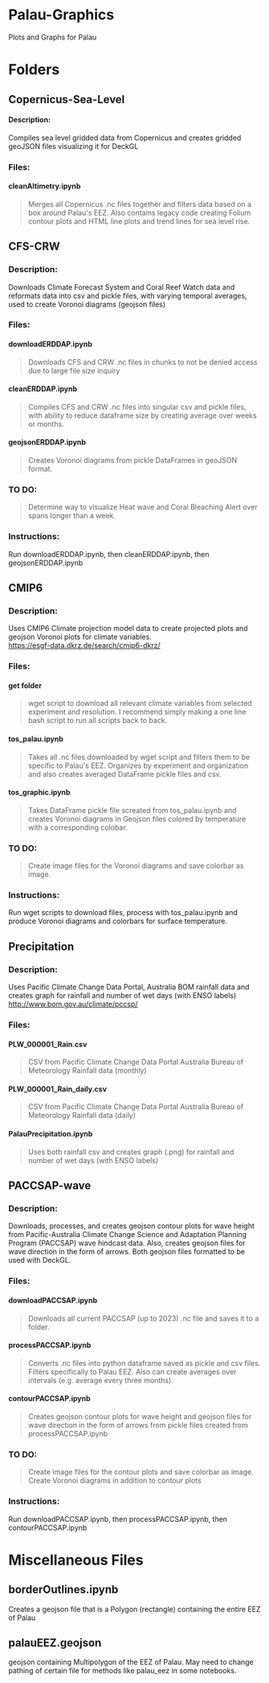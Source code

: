 # Palau-Graphics
Plots and Graphs for Palau

# Folders

## Copernicus-Sea-Level
#### Description:
  Compiles sea level gridded data from Copernicus and creates gridded geoJSON files visualizing it for DeckGL
  ### Files:
  #### cleanAltimetry.ipynb
  > Merges all Copernicus .nc files together and filters data based on a box around Palau's EEZ. Also contains legacy code creating Folium contour plots and HTML line plots and trend lines for sea level rise.

## CFS-CRW
  ### Description:
  Downloads Climate Forecast System and Coral Reef Watch data and reformats data into csv and pickle files, with varying temporal averages, used to create Voronoi diagrams (geojson files)
  ### Files:
  #### downloadERDDAP.ipynb
  > Downloads CFS and CRW .nc files in chunks to not be denied access due to large file size inquiry
  #### cleanERDDAP.ipynb
  > Compiles CFS and CRW .nc files into singular csv and pickle files, with ability to reduce dataframe size by creating average over weeks or months.
  #### geojsonERDDAP.ipynb
  > Creates Voronoi diagrams from pickle DataFrames in geoJSON format.
### TO DO:
  > Determine way to visualize Heat wave and Coral Bleaching Alert over spans longer than a week.
### Instructions:
  Run downloadERDDAP.ipynb, then cleanERDDAP.ipynb, then geojsonERDDAP.ipynb

## CMIP6
  ### Description:
  Uses CMIP6 Climate projection model data to create projected plots and geojson Voronoi plots for climate variables.\
  https://esgf-data.dkrz.de/search/cmip6-dkrz/

  ### Files:
   #### get folder
   > wget script to download all relevant climate variables from selected experiment and resolution. I recommend simply making a one line bash script to run all scripts back to back.
   #### tos_palau.ipynb
   > Takes all .nc files downloaded by wget script and filters them to be specific to Palau's EEZ. Organizes by experiment and organization and also creates averaged DataFrame pickle files and csv.
  #### tos_graphic.ipynb
   > Takes DataFrame pickle file screated from tos_palau.ipynb and creates Voronoi diagrams in Geojson files colored by temperature with a corresponding colobar.
### TO DO:
> Create image files for the Voronoi diagrams and save colorbar as image.
### Instructions:
  Run wget scripts to download files, process with tos_palau.ipynb and produce Voronoi diagrams and colorbars for surface temperature.
## Precipitation
  ### Description:
  Uses Pacific Climate Change Data Portal, Australia BOM rainfall data and creates graph for rainfall and number of wet days (with ENSO labels)\
      http://www.bom.gov.au/climate/pccsp/

  ### Files:
  #### PLW_000001_Rain.csv
  > CSV from Pacific Climate Change Data Portal Australia Bureau of Meteorology Rainfall data (monthly)
  #### PLW_000001_Rain_daily.csv
  > CSV from Pacific Climate Change Data Portal Australia Bureau of Meteorology Rainfall data (daily)
  #### PalauPrecipitation.ipynb
  > Uses both rainfall csv and creates graph (.png) for rainfall and number of wet days (with ENSO labels)
      
## PACCSAP-wave

  ### Description:
  Downloads, processes, and creates geojson contour plots for wave height from Pacific-Australia Climate Change Science and Adaptation Planning Program (PACCSAP)
  wave hindcast data. Also, creates geojson files for wave direction in the form of arrows. Both geojson files formatted to be used with DeckGL.
    
  ### Files:
  #### downloadPACCSAP.ipynb
  > Downloads all current PACCSAP (up to 2023) .nc file and saves it to a folder.
  #### processPACCSAP.ipynb
  > Converts .nc files into python dataframe saved as pickle and csv files. Filters specifically to Palau EEZ. Also can create averages over intervals (e.g. average every three months).
  #### contourPACCSAP.ipynb
  > Creates geojson contour plots for wave height and geojson files for wave direction in the form of arrows from pickle files created from processPACCSAP.ipynb
  ### TO DO:
  > Create image files for the contour plots and save colorbar as image. Create Voronoi diagrams in addition to contour plots
  ### Instructions:
  Run downloadPACCSAP.ipynb, then processPACCSAP.ipynb, then contourPACCSAP.ipynb

# Miscellaneous Files
## borderOutlines.ipynb
  Creates a geojson file that is a Polygon (rectangle) containing the entire EEZ of Palau

## palauEEZ.geojson
  geojson containing Multipolygon of the EEZ of Palau. May need to change pathing of certain file for methods like palau_eez in some notebooks.
